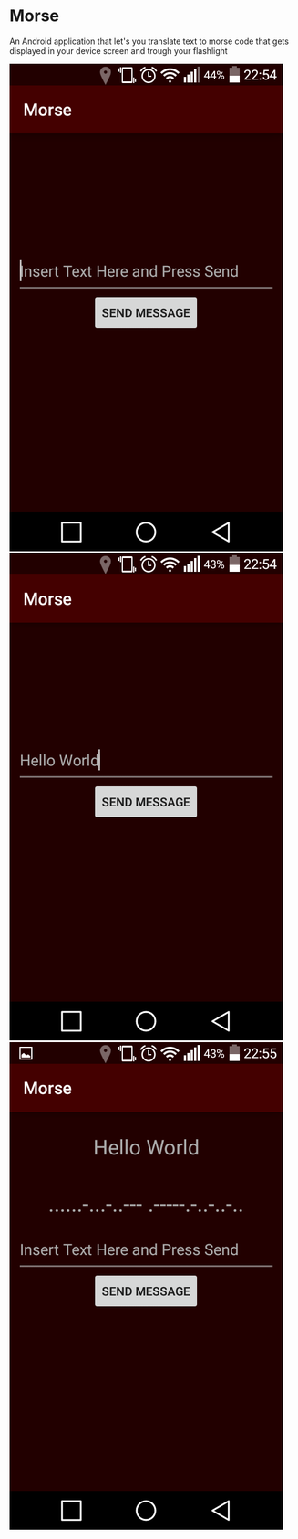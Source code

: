 # Morse
An Android application that let's you translate text to morse code that gets displayed in your device screen and trough your flashlight

![Initial Image](https://github.com/antoniogoulao/morse/blob/imgs/imgs/img1.png)
![Second Image](https://github.com/antoniogoulao/morse/blob/imgs/imgs/img2.png)
![Third Image](https://github.com/antoniogoulao/morse/blob/imgs/imgs/img3.png)
